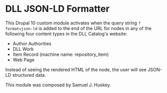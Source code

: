# DLL JSON-LD Formatter

This Drupal 10 custom module activates when the query string `?format=json-ld` is added to the end of the URL for nodes in any of the following four content types in the DLL Catalog's website:

- Author Authorities
- DLL Work
- Item Record (machine name: repository_item)
- Web Page

Instead of seeing the rendered HTML of the node, the user will see JSON-LD structured data.

This module was composed by Samuel J. Huskey.
